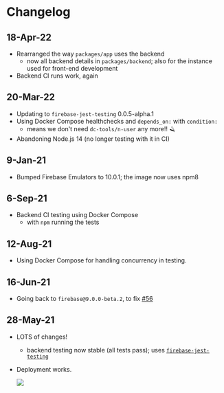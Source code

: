# Changelog

## 18-Apr-22

- Rearranged the way `packages/app` uses the backend
   - now all backend details in `packages/backend`; also for the instance used for front-end development
- Backend CI runs work, again

## 20-Mar-22

- Updating to `firebase-jest-testing` 0.0.5-alpha.1
- Using Docker Compose healthchecks and `depends_on:` with `condition:`
  - means we don't need `dc-tools/n-user` any more!! 🪒
- Abandoning Node.js 14 (no longer testing with it in CI)


## 9-Jan-21

- Bumped Firebase Emulators to 10.0.1; the image now uses npm8

## 6-Sep-21

- Backend CI testing using Docker Compose
   - with `npm` running the tests

## 12-Aug-21

- Using Docker Compose for handling concurrency in testing.

## 16-Jun-21

- Going back to `firebase@9.0.0-beta.2`, to fix [#56](https://github.com/akauppi/GroundLevel-firebase-es/issues/56)


## 28-May-21

- LOTS of changes! 
  - backend testing now stable (all tests pass); uses [`firebase-jest-testing`](http://github.com/akauppi/firebase-jest-testing)
- Deployment works.

   ![](.images/lighthouse-score.png)
